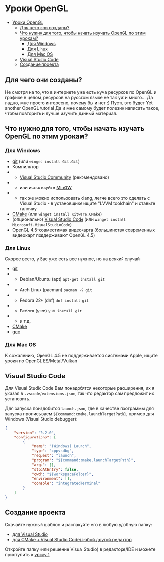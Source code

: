 # Уроки OpenGL

- [Уроки OpenGL](#уроки-opengl)
  - [Для чего они созданы?](#для-чего-они-созданы)
  - [Что нужно для того, чтобы начать изучать OpenGL по этим урокам?](#что-нужно-для-того-чтобы-начать-изучать-opengl-по-этим-урокам)
    - [Для Windows](#для-windows)
    - [Для Linux](#для-linux)
    - [Для Mac OS](#для-mac-os)
  - [Visual Studio Code](#visual-studio-code)
  - [Создание проекта](#создание-проекта)

## Для чего они созданы?

Не смотря на то, что в интернете уже есть куча ресурсов по OpenGL и графике в целом, ресурсов на русском языке не так уж и много... Да ладно, мне просто интересно, почему бы и нет :) Пусть это будет Yet another OpenGL tutorial
Да и мне самому будет полезно написать такое, чтобы повторить и лучше изучить данный материал.

## Что нужно для того, чтобы начать изучать OpenGL по этим урокам?

### Для Windows

- [git](https://git-scm.com/downloads/win) (или `winget install Git.Git`)
- Компилятор
- - [Visual Studio Community](https://visualstudio.microsoft.com/downloads/) (рекомендовано)
- - или используйте [MinGW](https://code.visualstudio.com/docs/cpp/config-mingw)
- - так же можно использовать clang, легче всего это сделать с Visual Studio - в установщике ищите "LVVM toolchain" и ставьте галочку
- [CMake](https://cmake.org/download/) (или `winget install Kitware.CMake`)
- (опционально) [Visual Studio Code](https://code.visualstudio.com/download) (или `winget install Microsoft.VisualStudioCode`)
- OpenGL 4.5-совместимая видеокарта (большинство современных видеокарт поддерживают OpenGL 4.5)

### Для Linux

Скорее всего, у Вас уже есть все нужное, но на всякий случай

- [git](https://git-scm.com/downloads/linux)
- - Debian/Ubuntu (apt) `apt-get install git`
- - Arch Linux (pacman) `pacman -S git`
- - Fedora 22+ (dnf) `dnf install git`
- - Fedora (yum) `yum install git`
- - и т.д.
- [CMake](https://cmake.org/download/)
- [gcc](https://gcc.gnu.org/install/)

### Для Mac OS

К сожалению, OpenGL 4.5 не поддерживается системами Apple, ищите уроки по OpenGL ES/Metal/Vulkan

## Visual Studio Code

Для Visual Studio Code Вам понадобятся некоторые расширения, их я указал в `.vscode/extensions.json`, так что редактор сам предложит их установить.

Для запуска понадобится `launch.json`, где в качестве программы для запуска прописываем `${command:cmake.launchTargetPath}`, пример для Windows (Visual Studio debugger):

```json
{
    "version": "0.2.0",
    "configurations": [
        {
            "name": "(Windows) Launch",
            "type": "cppvsdbg",
            "request": "launch",
            "program": "${command:cmake.launchTargetPath}",
            "args": [],
            "stopAtEntry": false,
            "cwd": "${workspaceFolder}",
            "environment": [],
            "console": "integratedTerminal"
        }
    ]
}
```

## Создание проекта

Скачайте нужный шаблон и распакуйте его в любую удобную папку:

- [для Visual Studio](https://github.com/imdeaddev/gltutorial/releases/download/templates-0.1/template-vs.zip)
- [для CMake + Visual Studio Code/любой другой редактор](https://github.com/imdeaddev/gltutorial/releases/download/templates-0.1/template-cmake.zip)

Откройте папку (или решение Visual Studio) в редакторе/IDE и можете приступить к [уроку 1](tutorials/01_hello_window.md)
